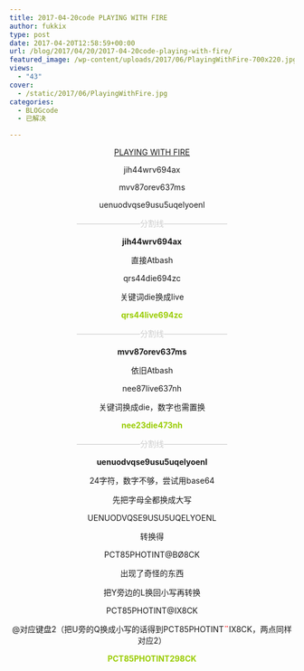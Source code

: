 ```yaml
---
title: 2017-04-20code PLAYING WITH FIRE
author: fukkix
type: post
date: 2017-04-20T12:58:59+00:00
url: /blog/2017/04/20/2017-04-20code-playing-with-fire/
featured_image: /wp-content/uploads/2017/06/PlayingWithFire-700x220.jpg
views:
  - "43"
cover:
  - /static/2017/06/PlayingWithFire.jpg
categories:
  - BLOGcode
  - 已解决

---
```

<p style="text-align: center;">
  <a href="http://investigate.ingress.com/2017/04/20/playing-with-fire/" target="_blank" rel="noopener">PLAYING WITH FIRE</a>
</p>

<p style="text-align: center;">
  jih44wrv694ax
</p>

<p style="text-align: center;">
  mvv87orev637ms
</p>

<p style="text-align: center;">
  uenuodvqse9usu5uqelyoenl
</p>

<!--more-->

<p style="text-align: center;">
  <span style="color: #cccccc;">————————分割线————————</span>
</p>

<p style="text-align: center;">
  <strong>jih44wrv694ax</strong>
</p>

<p style="text-align: center;">
  直接Atbash
</p>

<p style="text-align: center;">
  qrs44die694zc
</p>

<p style="text-align: center;">
  关键词die换成live
</p>

<p style="text-align: center;">
  <span style="color: #99cc00;"><strong>qrs44live694zc</strong></span>
</p>

<p style="text-align: center;">
  <span style="color: #cccccc;">————————分割线————————</span>
</p>

<p style="text-align: center;">
  <strong>mvv87orev637ms</strong>
</p>

<p style="text-align: center;">
  依旧Atbash
</p>

<p style="text-align: center;">
  nee87live637nh
</p>

<p style="text-align: center;">
  关键词换成die，数字也需置换
</p>

<p style="text-align: center;">
  <span style="color: #99cc00;"><strong>nee23die473nh</strong></span>
</p>

<p style="text-align: center;">
  <span style="color: #cccccc;">————————分割线————————</span>
</p>

<p style="text-align: center;">
  <strong>uenuodvqse9usu5uqelyoenl</strong>
</p>

<p style="text-align: center;">
  24字符，数字不够，尝试用base64
</p>

<p style="text-align: center;">
  先把字母全都换成大写
</p>

<p style="text-align: center;">
  UENUODVQSE9USU5UQELYOENL
</p>

<p style="text-align: center;">
  转换得
</p>

<p style="text-align: center;">
  PCT85PHOTINT@BØ8CK
</p>

<p style="text-align: center;">
  出现了奇怪的东西
</p>

<p style="text-align: center;">
  把Y旁边的L换回小写再转换
</p>

<p style="text-align: center;">
  PCT85PHOTINT@IX8CK
</p>

<p style="text-align: center;">
  @对应键盘2（把U旁的Q换成小写的话得到PCT85PHOTINT<strong><span style="color: #ff0000;">¨</span></strong>IX8CK，两点同样对应2）
</p>

<p style="text-align: center;">
  <span style="color: #99cc00;"><strong>PCT85PHOTINT298CK</strong></span>
</p>

&nbsp;

&nbsp;

&nbsp;

&nbsp;
